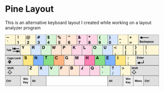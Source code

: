 # Pine Layout

This is an alternative keyboard layout I created while working on a layout analyzer program

![Pine Layout](KB_US-Pine.svg)
